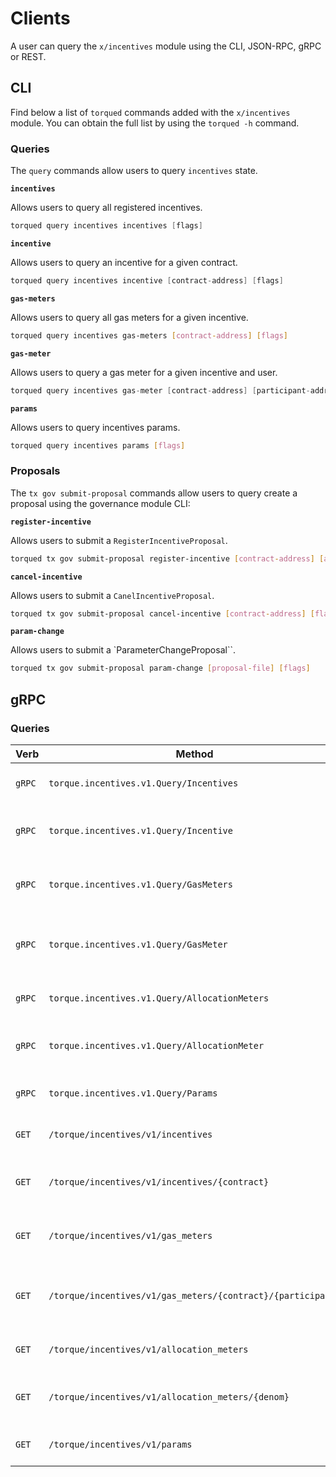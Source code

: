 <!--
order: 8
-->

# Clients

A user can query the `x/incentives` module using the CLI, JSON-RPC, gRPC or REST.

## CLI

Find below a list of `torqued` commands added with the `x/incentives` module. You can obtain the full list by using the `torqued -h` command.

### Queries

The `query` commands allow users to query `incentives` state.

**`incentives`**

Allows users to query all registered incentives.

```go
torqued query incentives incentives [flags]
```

**`incentive`**

Allows users to query an incentive for a given contract.

```go
torqued query incentives incentive [contract-address] [flags]
```

**`gas-meters`**

Allows users to query all gas meters for a given incentive.

```bash
torqued query incentives gas-meters [contract-address] [flags]
```

**`gas-meter`**

Allows users to query a gas meter for a given incentive and user.

```go
torqued query incentives gas-meter [contract-address] [participant-address] [flags]
```

**`params`**

Allows users to query incentives params.

```bash
torqued query incentives params [flags]
```

### Proposals

The `tx gov submit-proposal` commands allow users to query create a proposal using the governance module CLI:

**`register-incentive`**

Allows users to submit a `RegisterIncentiveProposal`.

```bash
torqued tx gov submit-proposal register-incentive [contract-address] [allocation] [epochs] [flags]
```

**`cancel-incentive`**

Allows users to submit a `CanelIncentiveProposal`.

```bash
torqued tx gov submit-proposal cancel-incentive [contract-address] [flags]
```

**`param-change`**

Allows users to submit a `ParameterChangeProposal``.

```bash
torqued tx gov submit-proposal param-change [proposal-file] [flags]
```

## gRPC

### Queries

| Verb   | Method                                                     | Description                                   |
| ------ | ---------------------------------------------------------- | --------------------------------------------- |
| `gRPC` | `torque.incentives.v1.Query/Incentives`                     | Gets all registered incentives                |
| `gRPC` | `torque.incentives.v1.Query/Incentive`                      | Gets incentive for a given contract           |
| `gRPC` | `torque.incentives.v1.Query/GasMeters`                      | Gets gas meters for a given incentive         |
| `gRPC` | `torque.incentives.v1.Query/GasMeter`                       | Gets gas meter for a given incentive and user |
| `gRPC` | `torque.incentives.v1.Query/AllocationMeters`               | Gets all allocation meters                    |
| `gRPC` | `torque.incentives.v1.Query/AllocationMeter`                | Gets allocation meter for a denom             |
| `gRPC` | `torque.incentives.v1.Query/Params`                         | Gets incentives params                        |
| `GET`  | `/torque/incentives/v1/incentives`                          | Gets all registered incentives                |
| `GET`  | `/torque/incentives/v1/incentives/{contract}`               | Gets incentive for a given contract           |
| `GET`  | `/torque/incentives/v1/gas_meters`                          | Gets gas meters for a given incentive         |
| `GET`  | `/torque/incentives/v1/gas_meters/{contract}/{participant}` | Gets gas meter for a given incentive and user |
| `GET`  | `/torque/incentives/v1/allocation_meters`                   | Gets all allocation meters                    |
| `GET`  | `/torque/incentives/v1/allocation_meters/{denom}`           | Gets allocation meter for a denom             |
| `GET`  | `/torque/incentives/v1/params`                              | Gets incentives params                        |
